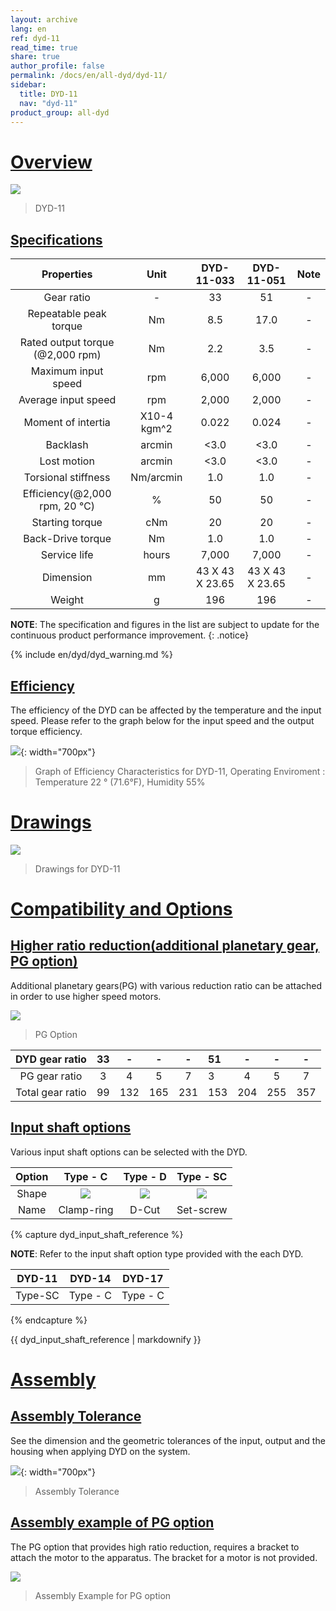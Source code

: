 ```yaml
---
layout: archive
lang: en
ref: dyd-11
read_time: true
share: true
author_profile: false
permalink: /docs/en/all-dyd/dyd-11/
sidebar:
  title: DYD-11
  nav: "dyd-11"
product_group: all-dyd
---
```


# [Overview](#overview)

![](/assets/images/dyd/dyd_11_product_image_01.png)

> DYD-11

## [Specifications](#specifications)

|             Properties             |    Unit     |   DYD-11-033    |   DYD-11-051    | Note |
|:----------------------------------:|:-----------:|:---------------:|:---------------:|:----:|
|             Gear ratio             |      -      |       33        |       51        |  -   |
|       Repeatable peak torque       |     Nm      |       8.5       |      17.0       |  -   |
| Rated output torque<br>(@2,000 rpm) |     Nm      |       2.2       |       3.5       |  -   |
|        Maximum input speed         |     rpm     |      6,000      |      6,000      |  -   |
|        Average input speed         |     rpm     |      2,000      |      2,000      |  -   |
|         Moment of intertia         | X10-4 kgm^2 |      0.022      |      0.024      |  -   |
|              Backlash              |   arcmin    |      <3.0       |      <3.0       |  -   |
|            Lost motion             |   arcmin    |      <3.0       |      <3.0       |  -   |
|        Torsional stiffness         |  Nm/arcmin  |       1.0       |       1.0       |  -   |
| Efficiency(@2,000 rpm, 20 &#8451;) |      %      |       50        |       50        |  -   |
|          Starting torque           |     cNm     |       20        |       20        |  -   |
|         Back-Drive torque          |     Nm      |       1.0       |       1.0       |  -   |
|            Service life            |    hours    |      7,000      |      7,000      |  -   |
|             Dimension              |     mm      | 43 X 43 X 23.65 | 43 X 43 X 23.65 |  -   |
|               Weight               |      g      |       196       |       196       |  -   |

**NOTE**: The specification and figures in the list are subject to update for the continuous product performance improvement.
{: .notice}

{% include en/dyd/dyd_warning.md %}

## [Efficiency](#efficiency)

The efficiency of the DYD can be affected by the temperature and the input speed. Please refer to the graph below for the input speed and the output torque efficiency.

![](/assets/images/dyd/dyd_11_efficiency.png){: width="700px"}

> Graph of Efficiency Characteristics for DYD-11, Operating Enviroment : Temperature 22 &deg; (71.6&deg;F), Humidity 55%

# [Drawings](#drawings)

![](/assets/images/dyd/dyd_11_drawings.png)

> Drawings for DYD-11

# [Compatibility and Options](#compatibility-and-options)

## [Higher ratio reduction(additional planetary gear, PG option)](#higher-ratio-reductionadditional-planetary-gear-pg-option)

Additional planetary gears(PG) with various reduction ratio can be attached in order to use higher speed motors.

![](/assets/images/dyd/dyd_11_pg_option_01.png)

> PG Option

|  DYD gear ratio  | 33 |  -  |  -  |  -  | 51  |  -  |  -  |  -  |
|:----------------:|:--:|:---:|:---:|:---:|:----|:---:|:---:|:---:|
|  PG gear ratio   | 3  |  4  |  5  |  7  | 3   |  4  |  5  |  7  |
| Total gear ratio | 99 | 132 | 165 | 231 | 153 | 204 | 255 | 357 |

## [Input shaft options](#input-shaft-option)

Various input shaft options can be selected with the DYD.

| Option |                   Type - C                    |               Type - D                |                 Type - SC                 |
|:------:|:---------------------------------------------:|:-------------------------------------:|:-----------------------------------------:|
| Shape  | ![](/assets/images/dyd/dyd_clamp_ring_01.png) | ![](/assets/images/dyd/dyd_d_cut.png) | ![](/assets/images/dyd/dyd_set_screw.png) |
|  Name  |                  Clamp-ring                   |                 D-Cut                 |                 Set-screw                 |

{% capture dyd_input_shaft_reference %}

**NOTE**: Refer to the input shaft option type provided with the each DYD.

| DYD-11  |  DYD-14  |  DYD-17  |
|:-------:|:--------:|:--------:|
| Type-SC | Type - C | Type - C |

{% endcapture %}

<div class="notice">{{ dyd_input_shaft_reference | markdownify }}</div>

# [Assembly](#assembly)

## [Assembly Tolerance](#assembly-tolerance)

See the dimension and the geometric tolerances of the input, output and the housing when applying DYD on the system.

![](/assets/images/dyd/dyd_11_assembly_tollerance_01.png){: width="700px"}

> Assembly Tolerance

## [Assembly example of PG option](#assembly-example-of-pg-option)

The PG option that provides high ratio reduction, requires a bracket to attach the motor to the apparatus. The bracket for a motor is not provided.

![](/assets/images/dyd/dyd_11_pg_option_assembly_01.png)

> Assembly Example for PG option
